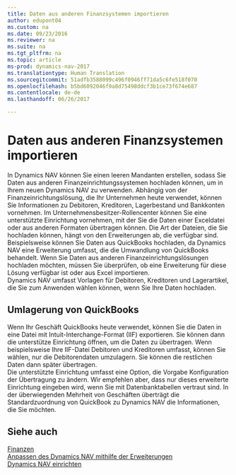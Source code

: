 ```yaml
---
title: Daten aus anderen Finanzsystemen importieren
author: edupont04
ms.custom: na
ms.date: 09/23/2016
ms.reviewer: na
ms.suite: na
ms.tgt_pltfrm: na
ms.topic: article
ms-prod: dynamics-nav-2017
ms.translationtype: Human Translation
ms.sourcegitcommit: 51adfb3588099c496f0946ff71da5c6fe518f070
ms.openlocfilehash: b5bd6092046f9a8d75498ddcf3b1ce73f674e687
ms.contentlocale: de-de
ms.lasthandoff: 06/26/2017

---
```


# <a name="import-data-from-other-finance-systems"></a>Daten aus anderen Finanzsystemen importieren
In Dynamics NAV können Sie einen leeren Mandanten erstellen, sodass Sie Daten aus anderen Finanzeinrichtungssystemen hochladen können, um in Ihrem neuen Dynamics NAV zu verwenden. Abhängig von der Finanzeinrichtungslösung, die Ihr Unternehmen heute verwendet, können Sie Informationen zu Debitoren, Kreditoren, Lagerbestand und Bankkonten vornehmen.
Im Unternehmensbesitzer-Rollencenter können Sie eine unterstützte Einrichtung vornehmen, mit der Sie die Daten einer Exceldatei oder aus anderen Formaten übertragen können. Die Art der Dateien, die Sie hochladen können, hängt von den Erweiterungen ab, die verfügbar sind. Beispielsweise können Sie Daten aus QuickBooks hochladen, da Dynamics NAV eine Erweiterung umfasst, die die Umwandlung von QuickBooks behandelt. Wenn Sie Daten aus anderen Finanzeinrichtungslösungen hochladen möchten, müssen Sie überprüfen, ob eine Erweiterung für diese Lösung verfügbar ist oder aus Excel importieren.  
Dynamics NAV umfasst Vorlagen für Debitoren, Kreditoren und Lagerartikel, die Sie zum Anwenden wählen können, wenn Sie Ihre Daten hochladen.  

## <a name="transfer-from-quickbooks"></a>Umlagerung von QuickBooks
Wenn Ihr Geschäft QuickBooks heute verwendet, können Sie die Daten in eine Datei mit Intuit-Interchange-Format (IIF) exportieren. Sie können dann die unterstütze Einrichtung öffnen, um die Daten zu übertragen.
Wenn beispielsweise Ihre IIF-Datei Debitoren und Kreditoren umfasst, können Sie wählen, nur die Debitorendaten umzulagern. Sie können die restlichen Daten dann später übertragen.  
Die unterstützte Einrichtung umfasst eine Option, die Vorgabe Konfiguration der Übertragung zu ändern. Wir empfehlen aber, dass nur dieses erweiterte Einrichtung eingeben wird, wenn Sie mit Datenbanktabellen vertraut sind. In der überwiegenden Mehrheit von Geschäften überträgt die Standardzuordnung von QuickBook zu Dynamics NAV die Informationen, die Sie möchten.

## <a name="see-also"></a>Siehe auch
[Finanzen](finance-setup.md)  
[Anpassen des Dynamics NAV mithilfe der Erweiterungen](ui-extensions.md)   
[Dynamics NAV einrichten](setup.md)

